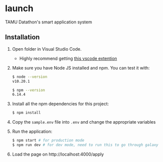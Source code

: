 # launch

TAMU Datathon's smart application system

## Installation
1. Open folder in Visual Studio Code.
    - Highly recommend getting [this vscode extention](https://marketplace.visualstudio.com/items?itemName=dbaeumer.vscode-eslint)
2. Make sure you have Node JS installed and npm. You can test it with:

    ```bash
    $ node --version
    v10.20.1

    $ npm --version
    6.14.4
    ```

3. Install all the npm dependencies for this project:

    ```bash
    $ npm install
    ```

4. Copy the `sample.env` file into `.env` and change the appropriate variables

5. Run the application:
    ```bash
    $ npm start # for production mode
    $ npm run dev # for dev mode, need to run this to go through galaxy proxy
    ```

6. Load the page on http://localhost:4000/apply
